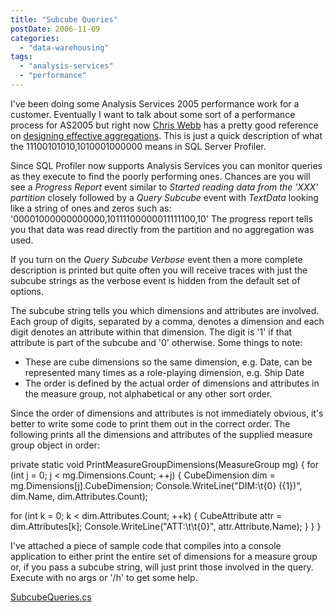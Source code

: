 ```yaml
---
title: "Subcube Queries"
postDate: 2006-11-09
categories: 
  - "data-warehousing"
tags: 
  - "analysis-services"
  - "performance"
---
```


I've been doing some Analysis Services 2005 performance work for a customer. Eventually I want to talk about some sort of a performance process for AS2005 but right now [Chris Webb](http://cwebbbi.spaces.live.com/) has a pretty good reference on [designing effective aggregations](http://cwebbbi.spaces.live.com/Blog/cns!7B84B0F2C239489A!907.entry "Designing Effective Aggregations in AS2005"). This is just a quick description of what the 11100101010,1010001000000 means in SQL Server Profiler.

Since SQL Profiler now supports Analysis Services you can monitor queries as they execute to find the poorly performing ones. Chances are you will see a _Progress Report_ event similar to _Started reading data from the 'XXX' partition_ closely followed by a _Query Subcube_ event with _TextData_ looking like a string of ones and zeros such as: '00001000000000000,10111100000011111100,10' The progress report tells you that data was read directly from the partition and no aggregation was used.

If you turn on the _Query Subcube Verbose_ event then a more complete description is printed but quite often you will receive traces with just the subcube strings as the verbose event is hidden from the default set of options.

The subcube string tells you which dimensions and attributes are involved. Each group of digits, separated by a comma, denotes a dimension and each digit denotes an attribute within that dimension. The digit is '1' if that attribute is part of the subcube and '0' otherwise. Some things to note:

- These are cube dimensions so the same dimension, e.g. Date, can be represented many times as a role-playing dimension, e.g. Ship Date
- The order is defined by the actual order of dimensions and attributes in the measure group, not alphabetical or any other sort order.

Since the order of dimensions and attributes is not immediately obvious, it's better to write some code to print them out in the correct order. The following prints all the dimensions and attributes of the supplied measure group object in order:

private static void PrintMeasureGroupDimensions(MeasureGroup mg) {
 for (int j = 0; j < mg.Dimensions.Count; ++j) { 
   CubeDimension dim = mg.Dimensions\[j\].CubeDimension; 
   Console.WriteLine("DIM:\\t{0} ({1})", dim.Name, dim.Attributes.Count); 

   for (int k = 0; k < dim.Attributes.Count; ++k) { 
     CubeAttribute attr = dim.Attributes\[k\]; 
     Console.WriteLine("ATT:\\t\\t{0}", attr.Attribute.Name); 
   }
 }
}

I've attached a piece of sample code that compiles into a console application to either print the entire set of dimensions for a measure group or, if you pass a subcube string, will just print those involved in the query. Execute with no args or '/h' to get some help.

[SubcubeQueries.cs](http://sdrv.ms/1aw4EMg "Subcube Queries Sample Program")
